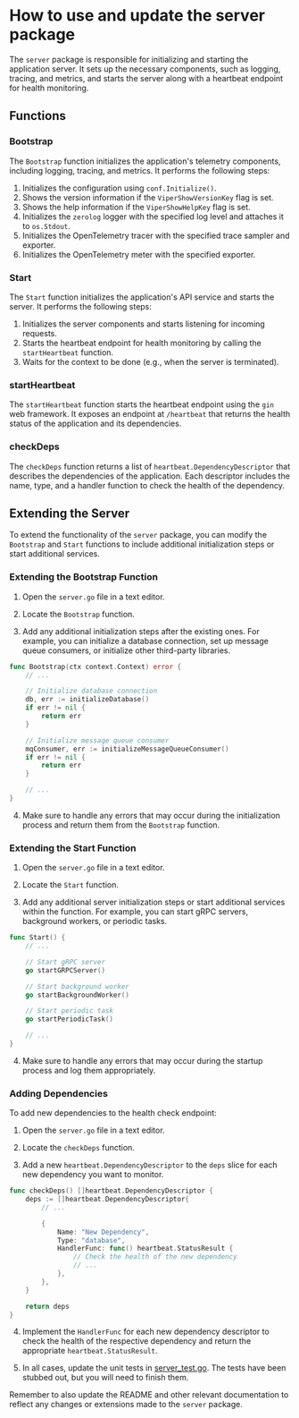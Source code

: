 # How to use and update the server package

The `server` package is responsible for initializing and starting the application server. It sets up the necessary components, such as logging, tracing, and metrics, and starts the server along with a heartbeat endpoint for health monitoring.

## Functions

### Bootstrap

The `Bootstrap` function initializes the application's telemetry components, including logging, tracing, and metrics. It performs the following steps:

1. Initializes the configuration using `conf.Initialize()`.
2. Shows the version information if the `ViperShowVersionKey` flag is set.
3. Shows the help information if the `ViperShowHelpKey` flag is set.
4. Initializes the `zerolog` logger with the specified log level and attaches it to `os.Stdout`.
5. Initializes the OpenTelemetry tracer with the specified trace sampler and exporter.
6. Initializes the OpenTelemetry meter with the specified exporter.

### Start

The `Start` function initializes the application's API service and starts the server. It performs the following steps:

1. Initializes the server components and starts listening for incoming requests.
2. Starts the heartbeat endpoint for health monitoring by calling the `startHeartbeat` function.
3. Waits for the context to be done (e.g., when the server is terminated).

### startHeartbeat

The `startHeartbeat` function starts the heartbeat endpoint using the `gin` web framework. It exposes an endpoint at `/heartbeat` that returns the health status of the application and its dependencies.

### checkDeps

The `checkDeps` function returns a list of `heartbeat.DependencyDescriptor` that describes the dependencies of the application. Each descriptor includes the name, type, and a handler function to check the health of the dependency.

## Extending the Server

To extend the functionality of the `server` package, you can modify the `Bootstrap` and `Start` functions to include additional initialization steps or start additional services.

### Extending the Bootstrap Function

1. Open the `server.go` file in a text editor.

2. Locate the `Bootstrap` function.

3. Add any additional initialization steps after the existing ones. For example, you can initialize a database connection, set up message queue consumers, or initialize other third-party libraries.

```go
func Bootstrap(ctx context.Context) error {
    // ...

    // Initialize database connection
    db, err := initializeDatabase()
    if err != nil {
        return err
    }

    // Initialize message queue consumer
    mqConsumer, err := initializeMessageQueueConsumer()
    if err != nil {
        return err
    }

    // ...
}
```

4. Make sure to handle any errors that may occur during the initialization process and return them from the `Bootstrap` function.

### Extending the Start Function

1. Open the `server.go` file in a text editor.

2. Locate the `Start` function.

3. Add any additional server initialization steps or start additional services within the function. For example, you can start gRPC servers, background workers, or periodic tasks.

```go
func Start() {
    // ...

    // Start gRPC server
    go startGRPCServer()

    // Start background worker
    go startBackgroundWorker()

    // Start periodic task
    go startPeriodicTask()

    // ...
}
```

4. Make sure to handle any errors that may occur during the startup process and log them appropriately.

### Adding Dependencies

To add new dependencies to the health check endpoint:

1. Open the `server.go` file in a text editor.

2. Locate the `checkDeps` function.

3. Add a new `heartbeat.DependencyDescriptor` to the `deps` slice for each new dependency you want to monitor.

```go
func checkDeps() []heartbeat.DependencyDescriptor {
    deps := []heartbeat.DependencyDescriptor{
        // ...

        {
            Name: "New Dependency",
            Type: "database",
            HandlerFunc: func() heartbeat.StatusResult {
                // Check the health of the new dependency
                // ...
            },
        },
    }

    return deps
}
```

4. Implement the `HandlerFunc` for each new dependency descriptor to check the health of the respective dependency and return the appropriate `heartbeat.StatusResult`.
   
5. In all cases, update the unit tests in [server_test.go](./server_test.go). The tests have been stubbed out, but you will need to finish them.

Remember to also update the README and other relevant documentation to reflect any changes or extensions made to the `server` package.